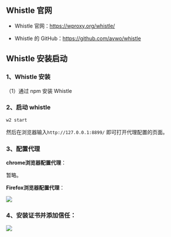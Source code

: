 

## Whistle 官网

- Whistle 官网：<https://wproxy.org/whistle/>

- Whistle 的 GitHub：<https://github.com/avwo/whistle>


## Whistle 安装启动

### 1、Whistle 安装


（1）通过 npm 安装 Whistle


### 2、启动 whistle

```bash
w2 start
```

然后在浏览器输入`http://127.0.0.1:8899/` 即可打开代理配置的页面。


### 3、配置代理

**chrome浏览器配置代理**：

暂略。

**Firefox浏览器配置代理**：

![](../img/20200420_1357.png)


### 4、安装证书并添加信任：

![](../img/20200420_0922.png)




